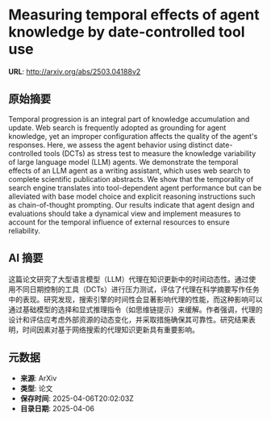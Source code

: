 # Measuring temporal effects of agent knowledge by date-controlled tool use

**URL**: http://arxiv.org/abs/2503.04188v2

## 原始摘要

Temporal progression is an integral part of knowledge accumulation and
update. Web search is frequently adopted as grounding for agent knowledge, yet
an improper configuration affects the quality of the agent's responses. Here,
we assess the agent behavior using distinct date-controlled tools (DCTs) as
stress test to measure the knowledge variability of large language model (LLM)
agents. We demonstrate the temporal effects of an LLM agent as a writing
assistant, which uses web search to complete scientific publication abstracts.
We show that the temporality of search engine translates into tool-dependent
agent performance but can be alleviated with base model choice and explicit
reasoning instructions such as chain-of-thought prompting. Our results indicate
that agent design and evaluations should take a dynamical view and implement
measures to account for the temporal influence of external resources to ensure
reliability.


## AI 摘要

这篇论文研究了大型语言模型（LLM）代理在知识更新中的时间动态性。通过使用不同日期控制的工具（DCTs）进行压力测试，评估了代理在科学摘要写作任务中的表现。研究发现，搜索引擎的时间性会显著影响代理的性能，而这种影响可以通过基础模型的选择和显式推理指令（如思维链提示）来缓解。作者强调，代理的设计和评估应考虑外部资源的动态变化，并采取措施确保其可靠性。研究结果表明，时间因素对基于网络搜索的代理知识更新具有重要影响。

## 元数据

- **来源**: ArXiv
- **类型**: 论文
- **保存时间**: 2025-04-06T20:02:03Z
- **目录日期**: 2025-04-06
